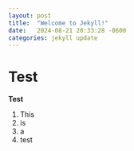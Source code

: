 ```yaml
---
layout: post
title:  "Welcome to Jekyll!"
date:   2024-08-21 20:33:28 -0600
categories: jekyll update
---
```


# Test

**Test**

1. This 
1. is 
1. a 
1. test